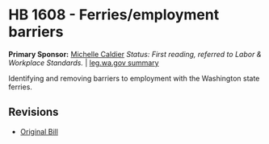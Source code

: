 # HB 1608 - Ferries/employment barriers
**Primary Sponsor:** [Michelle Caldier](/person/leg/michelle.caldier.md)
*Status: First reading, referred to Labor & Workplace Standards.* | [leg.wa.gov summary](https://app.leg.wa.gov/billsummary?BillNumber=1608&Year=2021)

Identifying and removing barriers to employment with the Washington state ferries.

## Revisions
* [Original Bill](1/)